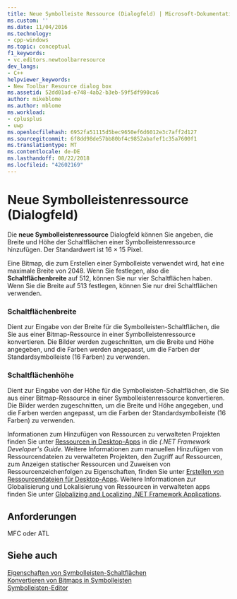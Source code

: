 ```yaml
---
title: Neue Symbolleiste Ressource (Dialogfeld) | Microsoft-Dokumentation
ms.custom: ''
ms.date: 11/04/2016
ms.technology:
- cpp-windows
ms.topic: conceptual
f1_keywords:
- vc.editors.newtoolbarresource
dev_langs:
- C++
helpviewer_keywords:
- New Toolbar Resource dialog box
ms.assetid: 52dd01ad-e748-4ab2-b3eb-59f5df990ca6
author: mikeblome
ms.author: mblome
ms.workload:
- cplusplus
- uwp
ms.openlocfilehash: 6952fa51115d5bec9650ef6d6012e3c7aff2d127
ms.sourcegitcommit: 6f8dd98de57bb80bf4c9852abafef1c35a7600f1
ms.translationtype: MT
ms.contentlocale: de-DE
ms.lasthandoff: 08/22/2018
ms.locfileid: "42602169"
---
```

# <a name="new-toolbar-resource-dialog-box"></a>Neue Symbolleistenressource (Dialogfeld)

Die **neue Symbolleistenressource** Dialogfeld können Sie angeben, die Breite und Höhe der Schaltflächen einer Symbolleistenressource hinzufügen. Der Standardwert ist 16 × 15 Pixel.

Eine Bitmap, die zum Erstellen einer Symbolleiste verwendet wird, hat eine maximale Breite von 2048. Wenn Sie festlegen, also die **Schaltflächenbreite** auf 512, können Sie nur vier Schaltflächen haben. Wenn Sie die Breite auf 513 festlegen, können Sie nur drei Schaltflächen verwenden.

### <a name="button-width"></a>Schaltflächenbreite

Dient zur Eingabe von der Breite für die Symbolleisten-Schaltflächen, die Sie aus einer Bitmap-Ressource in einer Symbolleistenressource konvertieren. Die Bilder werden zugeschnitten, um die Breite und Höhe angegeben, und die Farben werden angepasst, um die Farben der Standardsymbolleiste (16 Farben) zu verwenden.

### <a name="button-height"></a>Schaltflächenhöhe

Dient zur Eingabe von der Höhe für die Symbolleisten-Schaltflächen, die Sie aus einer Bitmap-Ressource in einer Symbolleistenressource konvertieren. Die Bilder werden zugeschnitten, um die Breite und Höhe angegeben, und die Farben werden angepasst, um die Farben der Standardsymbolleiste (16 Farben) zu verwenden.

Informationen zum Hinzufügen von Ressourcen zu verwalteten Projekten finden Sie unter [Ressourcen in Desktop-Apps](/dotnet/framework/resources/index) in die *(.NET Framework Developer's Guide*. Weitere Informationen zum manuellen Hinzufügen von Ressourcendateien zu verwalteten Projekten, den Zugriff auf Ressourcen, zum Anzeigen statischer Ressourcen und Zuweisen von Ressourcenzeichenfolgen zu Eigenschaften, finden Sie unter [Erstellen von Ressourcendateien für Desktop-Apps](/dotnet/framework/resources/creating-resource-files-for-desktop-apps). Weitere Informationen zur Globalisierung und Lokalisierung von Ressourcen in verwalteten apps finden Sie unter [Globalizing and Localizing .NET Framework Applications](/dotnet/standard/globalization-localization/index).

## <a name="requirements"></a>Anforderungen

MFC oder ATL

## <a name="see-also"></a>Siehe auch

[Eigenschaften von Symbolleisten-Schaltflächen](../windows/toolbar-button-properties.md)  
[Konvertieren von Bitmaps in Symbolleisten](../windows/converting-bitmaps-to-toolbars.md)  
[Symbolleisten-Editor](../windows/toolbar-editor.md)